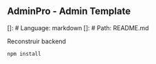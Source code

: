 ## AdminPro - Admin Template

[]: # Language: markdown
[]: # Path: README.md

Reconstruir backend
```
npm install
```